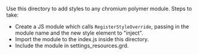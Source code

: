 Use this directory to add styles to any chromium polymer module.
Steps to take:
- Create a JS module which calls `RegisterStyleOverride`, passing in the module name and the new style element to "inject".
- Import the module to the index.js inside this directory.
- Include the module in settings_resources.grd.